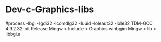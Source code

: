 # Dev-c-Graphics-libs

#process
-lbgi -lgdi32 -lcomdlg32 -luuid -loleaut32 -lole32 
TDM-GCC 4.9.2.32-bit Release
Mingw < Include < Graphics winbgim
Mingw < lib < libbgi.a
